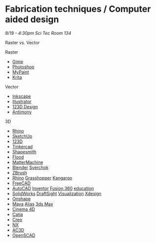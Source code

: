 # Fabrication techniques \/ Computer aided design

_9\/19 - 4:30pm Sci Tec Room 134_

Raster vs. Vector

Raster

* [Gimp](https://www.gimp.org/downloads/)
* [Photoshop](http://www.adobe.com/products/photoshop.html)
* [MyPaint](http://mypaint.org)
* [Krita](https://krita.org)


Vector

* [Inkscape](https://inkscape.org/en/)
* [Illustrator](http://www.adobe.com/products/illustrator.html?sdid=KKQML&mv=search&s_kwcid=AL!3085!3!95133538956!e!!g!!illustrator&ef_id=V7xlRQAAAN7PE9O2:20160907154651:s)
* [123D Design](http://www.123dapp.com/design)
* [Antimony](http://www.mattkeeter.com/projects/antimony/3/)

3D

* [Rhino](https://www.rhino3d.com/)
* [SketchUp](http://www.sketchup.com/)
* [123D](http://www.123dapp.com/)
* [Tinkercad](https://tinkercad.com/)
* [Shapesmith](http://shapesmith.net/)
* [Flood](https://www.floodeditor.com/)
* [MatterMachine](http://mattermachine.com/)
* [Blender](http://www.blender.org/) [Sverchok](http://wiki.blender.org/index.php/Extensions:2.6/Py/Scripts/Nodes/Sverchok)
* [ZBrush](http://pixologic.com/)
* [Rhino](http://www.rhino3d.com/) [Grasshopper](http://www.grasshopper3d.com/) [Kangaroo](http://kangaroo3d.com/) 
* [FreeCAD](http://www.freecadweb.org/)
* [AutoCAD](http://www.autodesk.com/autocad) [Inventor](http://www.autodesk.com/Inventor) [Fusion 360](http://www.autodesk.com/products/fusion-360/overview) [education](http://www.autodesk.com/education/free-software/all)
* [SolidWorks](http://www.solidworks.com/) [DraftSight](http://www.3ds.com/products-services/draftsight-cad-software/) [Visualization](http://www.solidworks.com/sw/products/visualization) [Xdesign](http://xdesign.solidworks.com/)
* [Onshape](https://www.onshape.com/)
* [Maya](http://www.autodesk.com/maya) [Alias](http://usa.autodesk.com/alias) [3ds Max](http://www.autodesk.com/3dsMax)
* [Cinema 4D](http://www.maxon.net/products/cinema-4d-studio)
* [Catia](http://www.3ds.com/products/catia/welcome/)
* [Creo](http://www.ptc.com/product/creo/parametric)
* [NX](http://www.plm.automation.siemens.com/en_us/products/nx/)
* [AC3D](http://www.inivis.com/)
* [OpenSCAD](http://openscad.org/)



